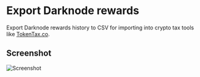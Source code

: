 # Export Darknode rewards

Export Darknode rewards history to CSV for importing into crypto tax tools like [TokenTax.co](https://tokentax.co).

## Screenshot

![Screenshot](https://user-images.githubusercontent.com/2221955/139617754-1544dd1d-0b5d-4134-ab79-8bc9f36195a6.png)
